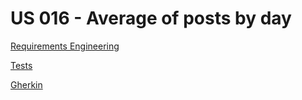 # US 016 - Average of posts by day

[Requirements Engineering](/docs//sprintA/us016/01.requirements-engeneering/readme.md)

[Tests](02.tests/readme.md)

[Gherkin](04.gherkin-scenarios/readme.md)
